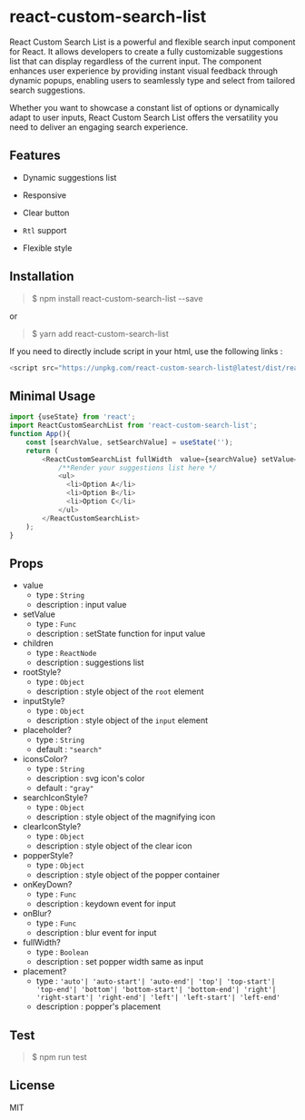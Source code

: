 # react-custom-search-list

React Custom Search List is a powerful and flexible search input component for React. It allows developers to create a fully customizable suggestions list that can display regardless of the current input. The component enhances user experience by providing instant visual feedback through dynamic popups, enabling users to seamlessly type and select from tailored search suggestions.

Whether you want to showcase a constant list of options or dynamically adapt to user inputs, React Custom Search List offers the versatility you need to deliver an engaging search experience.

## Features

- Dynamic suggestions list

- Responsive

- Clear button

- `Rtl` support
 
- Flexible style

## Installation

> $ npm install react-custom-search-list --save

or

> $ yarn add react-custom-search-list

If you need to directly include script in your html, use the following links :

```js
<script src="https://unpkg.com/react-custom-search-list@latest/dist/react-custom-search-list.min.js"></script>
```

## Minimal Usage

```js
import {useState} from 'react';
import ReactCustomSearchList from 'react-custom-search-list';
function App(){
    const [searchValue, setSearchValue] = useState('');
    return (
        <ReactCustomSearchList fullWidth  value={searchValue} setValue={setSearchValue}>
            /**Render your suggestions list here */
            <ul>
              <li>Option A</li>
              <li>Option B</li>
              <li>Option C</li>
            </ul>
        </ReactCustomSearchList>
    );
}
```

## Props

- value
    - type : `String`
    - description : input value
- setValue
    - type : `Func`
    - description : setState function for input value
- children
    - type : `ReactNode`
    - description :  suggestions list
- rootStyle?
    - type : `Object`
    - description : style object of the `root` element 
- inputStyle?
    - type : `Object`
    - description :  style object of the `input` element
- placeholder?
    - type : `String`
    - default : `"search"`
- iconsColor?
    - type : `String`
    - description : svg icon's color
    - default : `"gray"` 
- searchIconStyle?
    - type : `Object`
    - description :  style object of the magnifying icon
- clearIconStyle?
    - type : `Object`
    - description :  style object of the clear icon
- popperStyle?
    - type : `Object`
    - description :  style object of the popper container
- onKeyDown?
    - type : `Func`
    - description :  keydown event for input
- onBlur?
    - type : `Func`
    - description :  blur event for input
- fullWidth?
    - type : `Boolean`
    - description :  set popper width same as input
- placement?  
    - type : `'auto'| 'auto-start'| 'auto-end'| 'top'| 'top-start'| 'top-end'| 'bottom'| 'bottom-start'| 'bottom-end'| 'right'| 'right-start'| 'right-end'| 'left'| 'left-start'| 'left-end'`
    - description :  popper's placement

## Test

> $ npm run test

## License

MIT